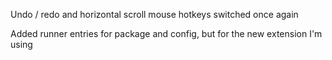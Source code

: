Undo / redo and horizontal scroll mouse hotkeys switched once again

Added runner entries for package and config, but for the new extension I'm using